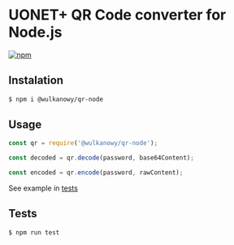 # UONET+ QR Code converter for Node.js

[![npm](https://img.shields.io/npm/v/@wulkanowy/qr-node.svg?style=flat-square)](https://www.npmjs.com/package/@wulkanowy/qr-node)


## Instalation

```bash
$ npm i @wulkanowy/qr-node
```

## Usage

```js
const qr = require('@wulkanowy/qr-node');

const decoded = qr.decode(password, base64Content);

const encoded = qr.encode(password, rawContent);
```

See example in [tests](test.js)

## Tests

```bash
$ npm run test
```
